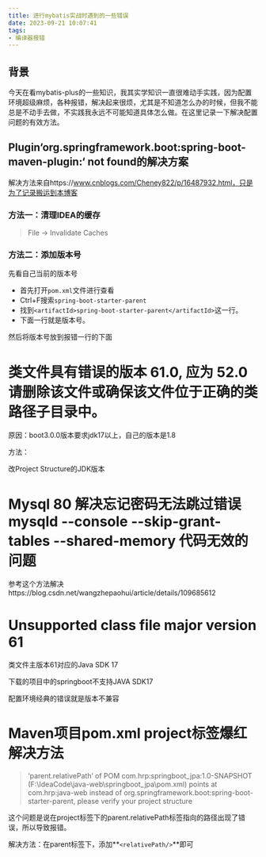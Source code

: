 ```yaml
---
title: 进行mybatis实战时遇到的一些错误
date: 2023-09-21 10:07:41
tags:
- 编译器报错
---
```


## 背景

今天在看mybatis-plus的一些知识，我其实学知识一直很难动手实践，因为配置环境超级麻烦，各种报错，解决起来很烦，尤其是不知道怎么办的时候，但我不能总是不动手去做，不实践我永远不可能知道具体怎么做。在这里记录一下解决配置问题的有效方法。

## Plugin‘org.springframework.boot:spring-boot-maven-plugin:‘ not found的解决方案

解决方法来自https://www.cnblogs.com/Cheney822/p/16487932.html，只是为了记录搬运到本博客

### 方法一：清理IDEA的缓存

> File -> Invalidate Caches

### 方法二：添加版本号

先看自己当前的版本号

- 首先打开`pom.xml`文件进行查看
- Ctrl+F搜索`spring-boot-starter-parent`
- 找到`<artifactId>spring-boot-starter-parent</artifactId>`这一行。
- 下面一行就是版本号。

然后将版本号放到报错一行的下面

# 类文件具有错误的版本 61.0, 应为 52.0 请删除该文件或确保该文件位于正确的类路径子目录中。

原因：boot3.0.0版本要求jdk17以上，自己的版本是1.8

方法：

改Project Structure的JDK版本 

# Mysql 80 解决忘记密码无法跳过错误 mysqld --console --skip-grant-tables --shared-memory 代码无效的问题

参考这个方法解决https://blog.csdn.net/wangzhepaohui/article/details/109685612

# Unsupported class file major version 61

类文件主版本61对应的Java SDK 17

下载的项目中的springboot不支持JAVA SDK17

配置环境经典的错误就是版本不兼容

# Maven项目pom.xml project标签爆红解决方法

> ‘parent.relativePath’ of POM com.hrp:springboot_jpa:1.0-SNAPSHOT (F:\IdeaCode\java-web\springboot_jpa\pom.xml) points at com.hrp:java-web instead of org.springframework.boot:spring-boot-starter-parent, please verify your project structure

这个问题是说在project标签下的parent.relativePath标签指向的路径出现了错误，所以导致报错。

解决方法：在parent标签下，添加**`<relativePath/>`**即可

